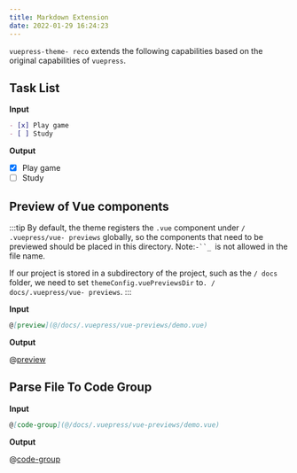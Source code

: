 ```yaml
---
title: Markdown Extension
date: 2022-01-29 16:24:23
---
```


`vuepress-theme- reco` extends the following capabilities based on the original capabilities of `vuepress`.

## Task List

**Input**

```md
- [x] Play game
- [ ] Study
```

**Output**

- [x] Play game
- [ ] Study

## Preview of Vue components

:::tip
By default, the theme registers the `.vue` component under `/ .vuepress/vue- previews` globally, so the components that need to be previewed should be placed in this directory. Note:`-``_ `is not allowed in the file name.

If our project is stored in a subdirectory of the project, such as the `/ docs` folder, we need to set `themeConfig.vuePreviewsDir` to`. / docs/.vuepress/vue- previews`.
:::

**Input**

```md
@[preview](@/docs/.vuepress/vue-previews/demo.vue)
```

**Output**

@[preview](@/docs/.vuepress/vue-previews/demo.vue)

## Parse File To Code Group

**Input**

```md
@[code-group](@/docs/.vuepress/vue-previews/demo.vue)
```

**Output**

@[code-group](@/docs/.vuepress/vue-previews/demo.vue)
